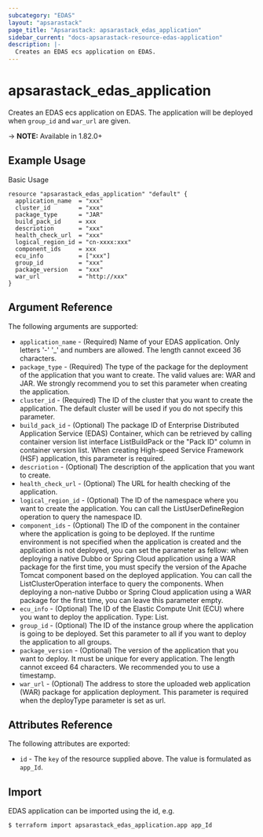 ```yaml
---
subcategory: "EDAS"
layout: "apsarastack"
page_title: "Apsarastack: apsarastack_edas_application"
sidebar_current: "docs-apsarastack-resource-edas-application"
description: |-
  Creates an EDAS ecs application on EDAS.
---
```


# apsarastack\_edas\_application

Creates an EDAS ecs application on EDAS. The application will be deployed when `group_id` and `war_url` are given.

-> **NOTE:** Available in 1.82.0+

## Example Usage

Basic Usage

```
resource "apsarastack_edas_application" "default" {
  application_name  = "xxx"
  cluster_id        = "xxx"
  package_type      = "JAR"
  build_pack_id     = xxx
  descriotion       = "xxx"
  health_check_url  = "xxx"
  logical_region_id = "cn-xxxx:xxx"
  component_ids     = xxx
  ecu_info          = ["xxx"]
  group_id          = "xxx"
  package_version   = "xxx"
  war_url           = "http://xxx"
}
```

## Argument Reference

The following arguments are supported:

* `application_name` - (Required) Name of your EDAS application. Only letters '-' '_' and numbers are allowed. The length cannot exceed 36 characters.
* `package_type` - (Required) The type of the package for the deployment of the application that you want to create. The valid values are: WAR and JAR. We strongly recommend you to set this parameter when creating the application.
* `cluster_id` - (Required) The ID of the cluster that you want to create the application. The default cluster will be used if you do not specify this parameter. 
* `build_pack_id` - (Optional) The package ID of Enterprise Distributed Application Service (EDAS) Container, which can be retrieved by calling container version list interface ListBuildPack or the "Pack ID" column in container version list. When creating High-speed Service Framework (HSF) application, this parameter is required.
* `descriotion` - (Optional) The description of the application that you want to create.
* `health_check_url` - (Optional) The URL for health checking of the application.
* `logical_region_id` - (Optional) The ID of the namespace where you want to create the application. You can call the ListUserDefineRegion operation to query the namespace ID.
* `component_ids` - (Optional) The ID of the component in the container where the application is going to be deployed. If the runtime environment is not specified when the application is created and the application is not deployed, you can set the parameter as fellow: when deploying a native Dubbo or Spring Cloud application using a WAR package for the first time, you must specify the version of the Apache Tomcat component based on the deployed application. You can call the ListClusterOperation interface to query the components. When deploying a non-native Dubbo or Spring Cloud application using a WAR package for the first time, you can leave this parameter empty. 
* `ecu_info` - (Optional) The ID of the Elastic Compute Unit (ECU) where you want to deploy the application. Type: List.
* `group_id` - (Optional) The ID of the instance group where the application is going to be deployed. Set this parameter to all if you want to deploy the application to all groups.
* `package_version` - (Optional) The version of the application that you want to deploy. It must be unique for every application. The length cannot exceed 64 characters. We recommended you to use a timestamp.
* `war_url` - (Optional) The address to store the uploaded web application (WAR) package for application deployment. This parameter is required when the deployType parameter is set as url.

## Attributes Reference

The following attributes are exported:

* `id` - The `key` of the resource supplied above. The value is formulated as `app_Id`.

## Import

EDAS application can be imported using the id, e.g.

```
$ terraform import apsarastack_edas_application.app app_Id
```
